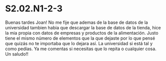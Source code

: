 # S2.02.N1-2-3

Buenas tardes Joan!
No me fije que ademas de la base de datos de la universidad tambien habia que descargar la base de datos de la tienda, hice la mia propia con datos de empresas y productos de la alimentación. Justo tiene el mismo número de elementos que la que dejaste por lo que pensé que quizás no te importaba que lo dejara así. La universidad si está tal y como pedías. Ya me comentas si necesitas que lo repita o cualquier cosa. 
Un saludo!!
